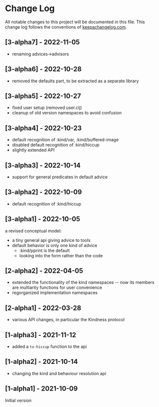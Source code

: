 # Change Log
All notable changes to this project will be documented in this file. This change log follows the conventions of [keepachangelog.com](http://keepachangelog.com/).

## [3-alpha7] - 2022-11-05
- renaming advices->advisors

## [3-alpha6] - 2022-10-28
- removed the defaults part, to be extracted as a separate library

## [3-alpha5] - 2022-10-27
- fixed user setup (removed user.clj)
- cleanup of old version namespaces to avoid confusion

## [3-alpha4] - 2022-10-23
- default recognition of :kind/var, :kind/buffered-image
- disabled default recognition of :kind/hiccup
- slightly extended API

## [3-alpha3] - 2022-10-14
- support for general predicates in default advice

## [3-alpha2] - 2022-10-09
- default recognition of :kind/hiccup

## [3-alpha1] - 2022-10-05
a revised conceptual model:
- a tiny general api giving advice to tools
- default behavior is only one kind of advice
  - :kind/pprint is the default 
  - looking into the form rather than the code

## [2-alpha2] - 2022-04-05
- extended the functionality of the kind namespaces -- now its members are multiarity functions for user convenience
- regorganized implementation namespaces

## [2-alpha1] - 2022-03-28
- various API changes, in particular the Kindness protocol

## [1-alpha3] - 2021-11-12
- added a `to-hiccup` function to the api

## [1-alpha2] - 2021-10-14
- changing the kind and behaviour resolution api

## [1-alpha1] - 2021-10-09
Initial version
